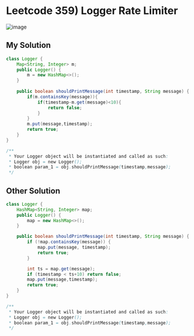 # Leetcode 359) Logger Rate Limiter

![image](https://user-images.githubusercontent.com/37058233/142948317-7264efe2-faa0-4be2-9bca-f9a62913395b.png)

## My Solution

```java
class Logger {
    Map<String, Integer> m;
    public Logger() {
        m = new HashMap<>();
    }
    
    public boolean shouldPrintMessage(int timestamp, String message) {
        if(m.containsKey(message)){
            if(timestamp-m.get(message)<10){                
                return false;
            }
        }
        m.put(message,timestamp);
        return true;
    }
}

/**
 * Your Logger object will be instantiated and called as such:
 * Logger obj = new Logger();
 * boolean param_1 = obj.shouldPrintMessage(timestamp,message);
 */
```

## Other Solution

```java
class Logger {
    HashMap<String, Integer> map;
    public Logger() {
        map = new HashMap<>();
    }

    public boolean shouldPrintMessage(int timestamp, String message) {
        if (!map.containsKey(message)) {
            map.put(message, timestamp);
            return true;
        }

        int ts = map.get(message);
        if (timestamp < ts+10) return false;
        map.put(message,timestamp);
        return true;
    }
}

/**
 * Your Logger object will be instantiated and called as such:
 * Logger obj = new Logger();
 * boolean param_1 = obj.shouldPrintMessage(timestamp,message);
 */
```

